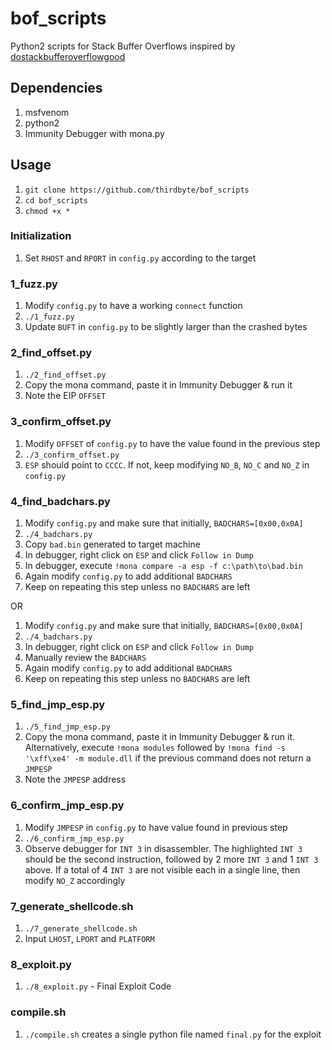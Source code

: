 # bof_scripts
Python2 scripts for Stack Buffer Overflows inspired by [dostackbufferoverflowgood](https://github.com/justinsteven/dostackbufferoverflowgood)

## Dependencies
1. msfvenom
2. python2
4. Immunity Debugger with mona.py

## Usage

1. `git clone https://github.com/thirdbyte/bof_scripts`
2. `cd bof_scripts`
3. `chmod +x *`

### Initialization

1. Set `RHOST` and `RPORT` in `config.py` according to the target

### 1_fuzz.py

1. Modify `config.py` to have a working `connect` function
2. `./1_fuzz.py`
3. Update `BUFT` in `config.py` to be slightly larger than the crashed bytes

### 2_find_offset.py

1. `./2_find_offset.py`
2. Copy the mona command, paste it in Immunity Debugger & run it
3. Note the EIP `OFFSET`

### 3_confirm_offset.py

1. Modify `OFFSET` of `config.py` to have the value found in the previous step
2. `./3_confirm_offset.py`
3. `ESP` should point to `CCCC`. If not, keep modifying `NO_B`, `NO_C` and `NO_Z` in `config.py`

### 4_find_badchars.py

1. Modify `config.py` and make sure that initially, `BADCHARS=[0x00,0x0A]`
2. `./4_badchars.py`
3. Copy `bad.bin` generated to target machine
4. In debugger, right click on `ESP` and click `Follow in Dump`
5. In debugger, execute `!mona compare -a esp -f c:\path\to\bad.bin`
6. Again modify `config.py` to add additional `BADCHARS`
7. Keep on repeating this step unless no `BADCHARS` are left

OR

1. Modify `config.py` and make sure that initially, `BADCHARS=[0x00,0x0A]`
2. `./4_badchars.py`
3. In debugger, right click on `ESP` and click `Follow in Dump`
4. Manually review the `BADCHARS`
5. Again modify `config.py` to add additional `BADCHARS`
6. Keep on repeating this step unless no `BADCHARS` are left

### 5_find_jmp_esp.py

1. `./5_find_jmp_esp.py`
2. Copy the mona command, paste it in Immunity Debugger & run it. Alternatively, execute `!mona modules` followed by `!mona find -s '\xff\xe4' -m module.dll` if the previous command does not return a `JMPESP`
3. Note the `JMPESP` address

### 6_confirm_jmp_esp.py

1. Modify `JMPESP` in `config.py` to have value found in previous step
2. `./6_confirm_jmp_esp.py`
3. Observe debugger for `INT 3` in disassembler. The highlighted `INT 3` should be the second instruction, followed by 2 more `INT 3` and 1 `INT 3` above. If a total of 4 `INT 3` are not visible each in a single line, then modify `NO_Z` accordingly

### 7_generate_shellcode.sh

1. `./7_generate_shellcode.sh`
2. Input `LHOST`, `LPORT` and `PLATFORM`

### 8_exploit.py 

1. `./8_exploit.py` - Final Exploit Code

### compile.sh

1. `./compile.sh` creates a single python file named `final.py` for the exploit
